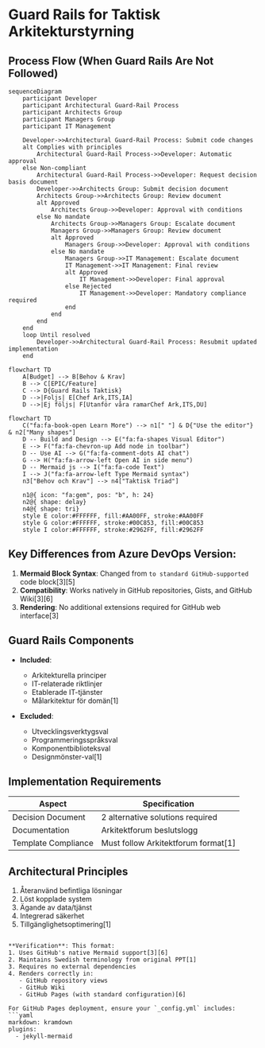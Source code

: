 # Guard Rails for Taktisk Arkitekturstyrning

## Process Flow (When Guard Rails Are Not Followed)

```mermaid
sequenceDiagram
    participant Developer
    participant Architectural Guard-Rail Process
    participant Architects Group
    participant Managers Group
    participant IT Management

    Developer->>Architectural Guard-Rail Process: Submit code changes
    alt Complies with principles
        Architectural Guard-Rail Process->>Developer: Automatic approval
    else Non-compliant
        Architectural Guard-Rail Process->>Developer: Request decision basis document
        Developer->>Architects Group: Submit decision document
        Architects Group->>Architects Group: Review document
        alt Approved
            Architects Group->>Developer: Approval with conditions
        else No mandate
            Architects Group->>Managers Group: Escalate document
            Managers Group->>Managers Group: Review document
            alt Approved
                Managers Group->>Developer: Approval with conditions
            else No mandate
                Managers Group->>IT Management: Escalate document
                IT Management->>IT Management: Final review
                alt Approved
                    IT Management->>Developer: Final approval
                else Rejected
                    IT Management->>Developer: Mandatory compliance required
                end
            end
        end
    end
    loop Until resolved
        Developer->>Architectural Guard-Rail Process: Resubmit updated implementation
    end
```

```mermaid
flowchart TD
    A[Budget] --> B[Behov & Krav]
    B --> C[EPIC/Feature]
    C --> D{Guard Rails Taktisk}
    D -->|Foljs| E[Chef Ark,ITS,IA]
    D -->|Ej följs| F[Utanför våra ramarChef Ark,ITS,DU]
```

```mermaid
flowchart TD
    C("fa:fa-book-open Learn More") --> n1[" "] & D{"Use the editor"} & n2["Many shapes"]
    D -- Build and Design --> E("fa:fa-shapes Visual Editor")
    E --> F("fa:fa-chevron-up Add node in toolbar")
    D -- Use AI --> G("fa:fa-comment-dots AI chat")
    G --> H("fa:fa-arrow-left Open AI in side menu")
    D -- Mermaid js --> I("fa:fa-code Text")
    I --> J("fa:fa-arrow-left Type Mermaid syntax")
    n3["Behov och Krav"] --> n4["Taktisk Triad"]

    n1@{ icon: "fa:gem", pos: "b", h: 24}
    n2@{ shape: delay}
    n4@{ shape: tri}
    style E color:#FFFFFF, fill:#AA00FF, stroke:#AA00FF
    style G color:#FFFFFF, stroke:#00C853, fill:#00C853
    style I color:#FFFFFF, stroke:#2962FF, fill:#2962FF
```


## Key Differences from Azure DevOps Version:
1. **Mermaid Block Syntax**: Changed from ``````` to standard GitHub-supported ``````` code block[3][5]
2. **Compatibility**: Works natively in GitHub repositories, Gists, and GitHub Wiki[3][6]
3. **Rendering**: No additional extensions required for GitHub web interface[3]

## Guard Rails Components
- **Included**:
  - Arkitekturella principer
  - IT-relaterade riktlinjer
  - Etablerade IT-tjänster
  - Målarkitektur för domän[1]

- **Excluded**:
  - Utvecklingsverktygsval
  - Programmeringsspråksval
  - Komponentbiblioteksval
  - Designmönster-val[1]

## Implementation Requirements
| Aspect              | Specification                          |
|---------------------|----------------------------------------|
| Decision Document   | 2 alternative solutions required       |
| Documentation       | Arkitektforum beslutslogg              |
| Template Compliance | Must follow Arkitektforum format[1]    |

## Architectural Principles
1. Återanvänd befintliga lösningar
2. Löst kopplade system  
3. Ägande av data/tjänst
4. Integrerad säkerhet
5. Tillgänglighetsoptimering[1]

```

**Verification**: This format:
1. Uses GitHub's native Mermaid support[3][6]
2. Maintains Swedish terminology from original PPT[1]
3. Requires no external dependencies
4. Renders correctly in:
   - GitHub repository views
   - GitHub Wiki
   - GitHub Pages (with standard configuration)[6]

For GitHub Pages deployment, ensure your `_config.yml` includes:
```yaml
markdown: kramdown
plugins:
  - jekyll-mermaid
```
